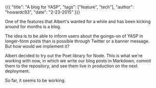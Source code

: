 {{{
  "title": "A blog for YASP",
  "tags": ["feature", "tech"],
  "author": "howardc93",
  "date": "2-23-2015"
}}}

One of the features that Albert's wanted for a while and has been kicking around for months is a blog.

<!--more-->

The idea is to be able to inform users about the goings-on of YASP in longer-form posts than is possible through Twitter or a banner message.
But how would we implement it?

Albert decided to try out the Poet library for Node.  This is what we're working with now, in which we write our blog posts in Markdown, commit them to the repository, and see them live in production on the next deployment.

So far, it seems to be working.